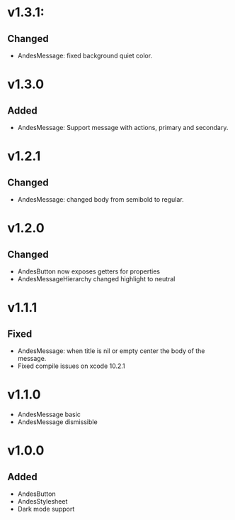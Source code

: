 # v1.3.1:
## Changed
- AndesMessage: fixed background quiet color.

# v1.3.0
## Added
- AndesMessage: Support message with actions, primary and secondary.

# v1.2.1
## Changed
- AndesMessage: changed body from semibold to regular.

# v1.2.0
## Changed
- AndesButton now exposes getters for properties
- AndesMessageHierarchy changed highlight to neutral

# v1.1.1
## Fixed
- AndesMessage: when title is nil or empty center the body of the message.
- Fixed compile issues on xcode 10.2.1

# v1.1.0
- AndesMessage basic
- AndesMessage dismissible

# v1.0.0
## Added
- AndesButton
- AndesStylesheet
- Dark mode support
